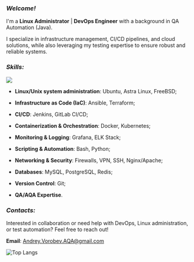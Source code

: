 ### _Welcome!_


I'm a **Linux Administrator** | **DevOps Engineer** with a background in QA Automation (Java).

I specialize in infrastructure management, CI/CD pipelines, and cloud solutions, while also leveraging my testing expertise to ensure robust and reliable systems.

### _Skills:_
![](https://skillicons.dev/icons?i=linux,ansible,jenkins,gitlab,docker,k8s,grafana,bash,python,mysql,java,postman)

- **Linux/Unix system administration**: Ubuntu, Astra Linux, FreeBSD;

- **Infrastructure as Code (IaC)**: Ansible, Terraform;

- **CI/CD**: Jenkins, GitLab CI/CD;

- **Containerization & Orchestration**: Docker, Kubernetes;

- **Monitoring & Logging**: Grafana, ELK Stack;

- **Scripting & Automation**: Bash, Python;

- **Networking & Security**: Firewalls, VPN, SSH, Nginx/Apache;

- **Databases**: MySQL, PostgreSQL, Redis;

- **Version Control**: Git;

- **QA/AQA Expertise**.

### _Contacts:_
Interested in collaboration or need help with DevOps, Linux administration, or test automation? Feel free to reach out!

**Email**: Andrey.Vorobev.AQA@gmail.com

![Top Langs](https://github-readme-stats.vercel.app/api/top-langs/?username=AndreyJVM&layout=compact&theme=radical)
